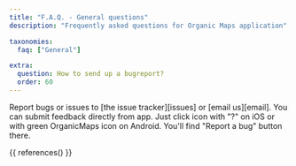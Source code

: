 ```yaml
---
title: "F.A.Q. - General questions"
description: "Frequently asked questions for Organic Maps application"

taxonomies:
  faq: ["General"]

extra:
  question: How to send up a bugreport?
  order: 60
---
```


Report bugs or issues to [the issue tracker][issues] or [email us][email]. You can submit feedback directly from app.
Just click icon with "?" on iOS or with green OrganicMaps icon on Android. You'll find "Report a bug" button there.

{{ references() }}
